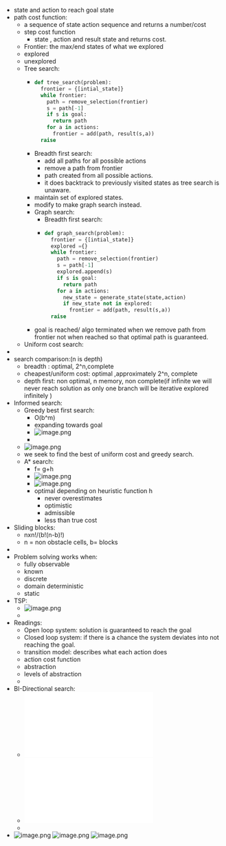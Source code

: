 - state and action to reach goal state
- path cost function:
	- a sequence of state action sequence and returns a number/cost
	- step cost function
		- state , action and result state and returns cost.
	- Frontier: the max/end states of what we explored
	- explored
	- unexplored
	- Tree search:
		- ```python
		  def tree_search(problem):
		    frontier = {[intial_state]}
		    while frontier:
		      path = remove_selection(frontier)
		      s = path[-1]
		      if s is goal:
		        return path
		      for a in actions:
		        frontier = add(path, result(s,a))
		    raise 
		  ```
		- Breadth first search:
			- add all paths for all possible actions
			- remove a path from frontier
			- path created from all possible actions.
			- it does backtrack to previously visited states as tree search is unaware.
		- maintain set of explored states.
		- modify to make graph search instead.
		- Graph search:
			- Breadth first search:
			- ```python
			  def graph_search(problem):
			    frontier = {[intial_state]}
			    explored ={}
			    while frontier:
			      path = remove_selection(frontier)
			      s = path[-1]
			      explored.append(s)
			      if s is goal:
			        return path
			      for a in actions:
			        new_state = generate_state(state,action)
			        if new_state not in explored:
			          frontier = add(path, result(s,a))
			    raise 
			  ```
		- goal is reached/ algo terminated when we remove path from frontier not when reached so that optimal path is guaranteed.
	- Uniform cost search:
-
- search comparison:(n is depth)
	- breadth : optimal, 2^n,complete
	- cheapest/uniform cost:  optimal ,approximately 2^n, complete
	- depth first: non optimal, n memory, non complete(if infinite we will never reach solution as only one branch will be iterative explored infinitely )
- Informed search:
	- Greedy best first search:
		- O(b^m)
		- expanding towards goal
		- ![image.png](../assets/image_1725094256871_0.png)
		-
	- ![image.png](../assets/image_1724663509847_0.png)
	- we seek to find the best of uniform cost and greedy search.
	- A* search:
		- f= g+h
		- ![image.png](../assets/image_1725094294298_0.png)
		- ![image.png](../assets/image_1725095508664_0.png)
		- optimal depending on heuristic function h
			- never overestimates
			- optimistic
			- admissible
			- less than true cost
- Sliding blocks:
	- nxn!/(b!(n-b)!)
	- n = non obstacle cells, b= blocks
-
- Problem solving works when:
	- fully observable
	- known
	- discrete
	- domain deterministic
	- static
- TSP:
	- ![image.png](../assets/image_1725097027466_0.png)
	-
- Readings:
	- Open loop system: solution is guaranteed to reach the goal
	- Closed loop system:  if there is a chance the system deviates into not reaching the goal.
	- transition model: describes what each action does
	- action cost function
	- abstraction
	- levels of abstraction
	-
- BI-Directional search:
	- ![Bi Directional A Star.pdf](../assets/Bi_Directional_A_Star_1725217550497_0.pdf)
	- ![Bi Directional A Star - Slides.pdf](../assets/Bi_Directional_A_Star_-_Slides_1725305216094_0.pdf)
	-
- ![image.png](../assets/image_1725621188151_0.png) ![image.png](../assets/image_1725621188380_0.png) ![image.png](../assets/image_1725621188500_0.png)